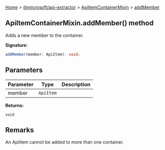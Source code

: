 [Home](./index) &gt; [@microsoft/api-extractor](./api-extractor.md) &gt; [ApiItemContainerMixin](./api-extractor.apiitemcontainermixin.md) &gt; [addMember](./api-extractor.apiitemcontainermixin.addmember.md)

## ApiItemContainerMixin.addMember() method

Adds a new member to the container.

<b>Signature:</b>

```typescript
addMember(member: ApiItem): void;
```

## Parameters

|  Parameter | Type | Description |
|  --- | --- | --- |
|  member | `ApiItem` |  |

<b>Returns:</b>

`void`

## Remarks

An ApiItem cannot be added to more than one container.

